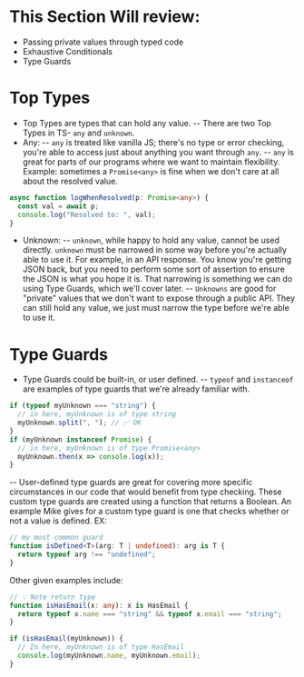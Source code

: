 # This Section Will review:
- Passing private values through typed code
- Exhaustive Conditionals
- Type Guards

# Top Types
- Top Types are types that can hold any value. 
-- There are two Top Types in TS- `any` and `unknown`.
- Any: 
-- `any` is treated like vanilla JS; there's no type or error checking, you're 
able to access just about anything you want through `any`.
-- `any` is great for parts of our programs where we want to maintain flexibility. 
Example: sometimes a `Promise<any>` is fine when we don't care at all about the
resolved value. 
```ts
async function logWhenResolved(p: Promise<any>) {
  const val = await p;
  console.log("Resolved to: ", val);
}
```
- Unknown: 
-- `unknown`, while happy to hold any value, cannot be used directly. `unknown` 
must be narrowed in some way before you're actually able to use it. For example, 
in an API response. You know you're getting JSON back, but you need to perform
some sort of assertion to ensure the JSON is what you hope it is. That narrowing
is something we can do using Type Guards, which we'll cover later. 
-- `Unknowns` are good for "private" values that we don't want to expose through a
public API. They can still hold any value, we just must narrow the type before 
we're able to use it.

# Type Guards
- Type Guards could be built-in, or user defined. 
-- `typeof` and `instanceof` are examples of type guards that we're already 
familiar with. 
```ts
if (typeof myUnknown === "string") {
  // in here, myUnknown is of type string
  myUnknown.split(", "); // ✅ OK
}
if (myUnknown instanceof Promise) {
  // in here, myUnknown is of type Promise<any>
  myUnknown.then(x => console.log(x));
}
```
-- User-defined type guards are great for covering more specific circumstances
in our code that would benefit from type checking. These custom type guards are
created using a function that returns a Boolean. An example Mike gives for a
custom type guard is one that checks whether or not a value is defined. EX: 
```ts
// my most common guard
function isDefined<T>(arg: T | undefined): arg is T {
  return typeof arg !== "undefined";
}
```
Other given examples include: 
```ts
// 💡 Note return type
function isHasEmail(x: any): x is HasEmail {
  return typeof x.name === "string" && typeof x.email === "string";
}

if (isHasEmail(myUnknown)) {
  // In here, myUnknown is of type HasEmail
  console.log(myUnknown.name, myUnknown.email);
}
```

